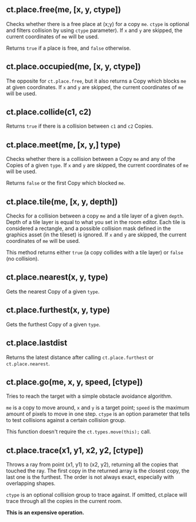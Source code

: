 ## ct.place.free(me, [x, y, ctype])

Checks whether there is a free place at (x;y) for a copy `me`. `ctype` is optional and filters collision by using `ctype` parameter). If `x` and `y` are skipped, the current coordinates of `me` will be used.

Returns `true` if a place is free, and `false` otherwise.


## ct.place.occupied(me, [x, y, ctype])

The opposite for `ct.place.free`, but it also returns a Copy which blocks `me` at given coordinates. If `x` and `y` are skipped, the current coordinates of `me` will be used.


## ct.place.collide(c1, c2)

Returns `true` if there is a collision between `c1` and `c2` Copies.


## ct.place.meet(me, [x, y,] type)

Checks whether there is a collision between a Copy `me` and any of the Copies of a given `type`. If `x` and `y` are skipped, the current coordinates of `me` will be used.

Returns `false` or the first Copy which blocked `me`.

## ct.place.tile(me, [x, y, depth])

Checks for a collision between a copy `me` and a tile layer of a given `depth`. Depth of a tile layer is equal to what you set in the room editor. Each tile is considered a rectangle, and a possible collision mask defined in the graphics asset (in the tileset) is ignored. If `x` and `y` are skipped, the current coordinates of `me` will be used.

This method returns either `true` (a copy collides with a tile layer) or `false` (no collision).


## ct.place.nearest(x, y, type)

Gets the nearest Copy of a given `type`.


## ct.place.furthest(x, y, type)

Gets the furthest Copy of a given `type`.


## ct.place.lastdist

Returns the latest distance after calling `ct.place.furthest` or `ct.place.nearest`.


## ct.place.go(me, x, y, speed, [ctype])

Tries to reach the target with a simple obstacle avoidance algorithm.

`me` is a copy to move around, `x` and `y` is a target point; `speed` is the maximum amount of pixels to move in one step. `ctype` is an option parameter that tells to test collisions against a certain collision group.

This function doesn't require the `ct.types.move(this);` call.

## ct.place.trace(x1, y1, x2, y2, [ctype])

Throws a ray from point (x1, y1) to (x2, y2), returning all the copies that touched the ray.
The first copy in the returned array is the closest copy, the last one is the furthest. The order is not always exact, especially with overlapping shapes.

`ctype` is an optional collision group to trace against. If omitted, ct.place will trace through all the copies in the current room.

**This is an expensive operation.**